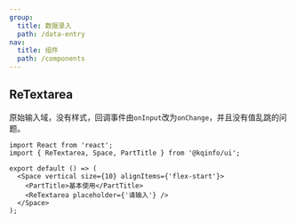 ```yaml
---
group:
  title: 数据录入
  path: /data-entry
nav:
  title: 组件
  path: /components
---
```


## ReTextarea

原始输入域，没有样式，回调事件由`onInput`改为`onChange`，并且没有值乱跳的问题。

```tsx
import React from 'react';
import { ReTextarea, Space, PartTitle } from '@kqinfo/ui';

export default () => (
  <Space vertical size={10} alignItems={'flex-start'}>
    <PartTitle>基本使用</PartTitle>
    <ReTextarea placeholder={'请输入'} />
  </Space>
);
```

<API></API>
